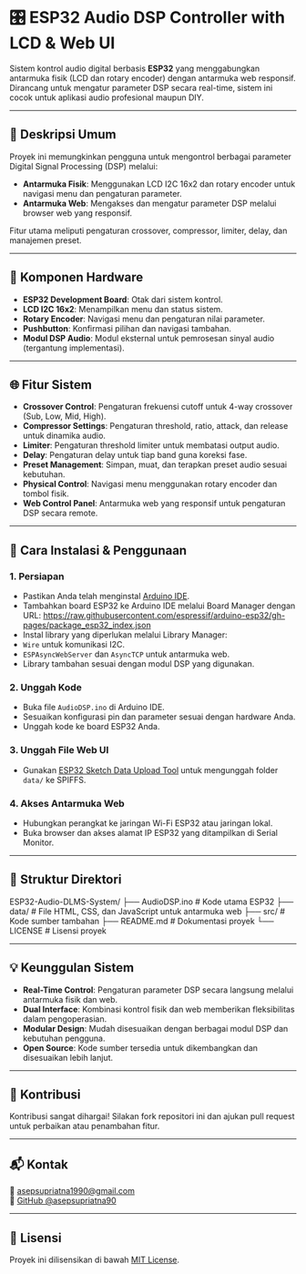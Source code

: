 # 🎛️ ESP32 Audio DSP Controller with LCD & Web UI

Sistem kontrol audio digital berbasis **ESP32** yang menggabungkan antarmuka fisik (LCD dan rotary encoder) dengan antarmuka web responsif. Dirancang untuk mengatur parameter DSP secara real-time, sistem ini cocok untuk aplikasi audio profesional maupun DIY.

---

## 📖 Deskripsi Umum

Proyek ini memungkinkan pengguna untuk mengontrol berbagai parameter Digital Signal Processing (DSP) melalui:

- **Antarmuka Fisik**: Menggunakan LCD I2C 16x2 dan rotary encoder untuk navigasi menu dan pengaturan parameter.
- **Antarmuka Web**: Mengakses dan mengatur parameter DSP melalui browser web yang responsif.

Fitur utama meliputi pengaturan crossover, compressor, limiter, delay, dan manajemen preset.

---

## 🔧 Komponen Hardware

- **ESP32 Development Board**: Otak dari sistem kontrol.
- **LCD I2C 16x2**: Menampilkan menu dan status sistem.
- **Rotary Encoder**: Navigasi menu dan pengaturan nilai parameter.
- **Pushbutton**: Konfirmasi pilihan dan navigasi tambahan.
- **Modul DSP Audio**: Modul eksternal untuk pemrosesan sinyal audio (tergantung implementasi).

---

## 🌐 Fitur Sistem

- **Crossover Control**: Pengaturan frekuensi cutoff untuk 4-way crossover (Sub, Low, Mid, High).
- **Compressor Settings**: Pengaturan threshold, ratio, attack, dan release untuk dinamika audio.
- **Limiter**: Pengaturan threshold limiter untuk membatasi output audio.
- **Delay**: Pengaturan delay untuk tiap band guna koreksi fase.
- **Preset Management**: Simpan, muat, dan terapkan preset audio sesuai kebutuhan.
- **Physical Control**: Navigasi menu menggunakan rotary encoder dan tombol fisik.
- **Web Control Panel**: Antarmuka web yang responsif untuk pengaturan DSP secara remote.

---

## 🚀 Cara Instalasi & Penggunaan

### 1. Persiapan

- Pastikan Anda telah menginstal [Arduino IDE](https://www.arduino.cc/en/software).
- Tambahkan board ESP32 ke Arduino IDE melalui Board Manager dengan URL:
https://raw.githubusercontent.com/espressif/arduino-esp32/gh-pages/package_esp32_index.json
- Instal library yang diperlukan melalui Library Manager:
- `Wire` untuk komunikasi I2C.
- `ESPAsyncWebServer` dan `AsyncTCP` untuk antarmuka web.
- Library tambahan sesuai dengan modul DSP yang digunakan.

### 2. Unggah Kode

- Buka file `AudioDSP.ino` di Arduino IDE.
- Sesuaikan konfigurasi pin dan parameter sesuai dengan hardware Anda.
- Unggah kode ke board ESP32 Anda.

### 3. Unggah File Web UI

- Gunakan [ESP32 Sketch Data Upload Tool](https://randomnerdtutorials.com/install-esp32-filesystem-uploader-arduino-ide/) untuk mengunggah folder `data/` ke SPIFFS.

### 4. Akses Antarmuka Web

- Hubungkan perangkat ke jaringan Wi-Fi ESP32 atau jaringan lokal.
- Buka browser dan akses alamat IP ESP32 yang ditampilkan di Serial Monitor.

---

## 📁 Struktur Direktori

ESP32-Audio-DLMS-System/
├── AudioDSP.ino # Kode utama ESP32
├── data/ # File HTML, CSS, dan JavaScript untuk antarmuka web
├── src/ # Kode sumber tambahan
├── README.md # Dokumentasi proyek
└── LICENSE # Lisensi proyek

---

## 💡 Keunggulan Sistem

- **Real-Time Control**: Pengaturan parameter DSP secara langsung melalui antarmuka fisik dan web.
- **Dual Interface**: Kombinasi kontrol fisik dan web memberikan fleksibilitas dalam pengoperasian.
- **Modular Design**: Mudah disesuaikan dengan berbagai modul DSP dan kebutuhan pengguna.
- **Open Source**: Kode sumber tersedia untuk dikembangkan dan disesuaikan lebih lanjut.

---
## 🤝 Kontribusi

Kontribusi sangat dihargai! Silakan fork repositori ini dan ajukan pull request untuk perbaikan atau penambahan fitur.

---

## 📬 Kontak

📧 asepsupriatna1990@gmail.com  
🔗 [GitHub @asepsupriatna90](https://github.com/asepsupriatna90)

---

## 📄 Lisensi

Proyek ini dilisensikan di bawah [MIT License](LICENSE).

